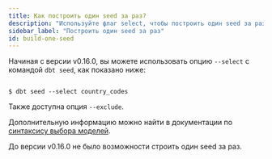 ```yaml
---
title: Как построить один seed за раз?
description: "Используйте флаг select, чтобы построить один seed за раз"
sidebar_label: "Построить один seed за раз"
id: build-one-seed
---
```


Начиная с версии v0.16.0, вы можете использовать опцию `--select` с командой `dbt seed`, как показано ниже:

```shell

$ dbt seed --select country_codes

```

Также доступна опция `--exclude`.

Дополнительную информацию можно найти в документации по [синтаксису выбора моделей](/reference/node-selection/syntax).

До версии v0.16.0 не было возможности строить один seed за раз.